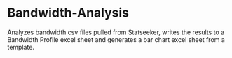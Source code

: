 # Bandwidth-Analysis
Analyzes bandwidth csv files pulled from Statseeker, writes the results to a Bandwidth Profile excel sheet
and generates a bar chart excel sheet from a template.
